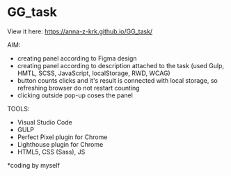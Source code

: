 # GG_task

View it here: https://anna-z-krk.github.io/GG_task/

AIM:
- creating panel according to Figma design
- creating panel according to description attached to the task (used Gulp, HMTL, SCSS, JavaScript, localStorage, RWD, WCAG)
- button counts clicks and it's result is connected with local storage, so refreshing browser do not restart counting
- clicking outside pop-up coses the panel

TOOLS:
- Visual Studio Code
- GULP
- Perfect Pixel plugin for Chrome
- Lighthouse plugin for Chrome
- HTML5, CSS (Sass), JS

*coding by myself
